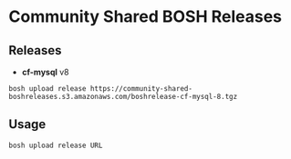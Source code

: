 Community Shared BOSH Releases
==============================

Releases
--------

- **cf-mysql** v8

```
bosh upload release https://community-shared-boshreleases.s3.amazonaws.com/boshrelease-cf-mysql-8.tgz
```

Usage
-----

```
bosh upload release URL
```
